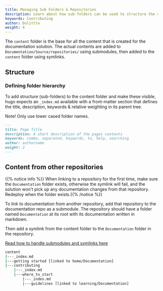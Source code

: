 ```yaml
---
title: Managing Sub Folders & Repositories
description: Learn about how sub-folders can be used to structure the documentation from other repositories
keywords: Contributing
author: Dolittle
weight: 4
---
```


The `content` folder is the base for all the content that is created for the documentation solution. The actual contents are added to `Documentation/Source/repositories/` using submodules, then added to the `content` folder using symlinks.

## Structure

### Defining folder hierarchy

To add structure (sub-folders) to the content folder and make these visible, hugo expects an `_index.md` available with a front-matter section that defines the title, description, keywords & relative weighting in its parent tree.

Note! Only use lower cased folder names.

```markdown
---
title: Page Title
description: A short description of the pages contents
keywords: comma, separated, keywords, to, help, searching
author: authorname
weight: 2
---
```

## Content from other repositories

{{% notice info %}} When linking to a repository for the first time, make sure the `Documentation` folder exists, otherwise the symlink will fail, and the solution won't pick up any documentation changes from that repository. Redeploy when the folder exists.{{% /notice %}}

To link to documentation from another repository, add that repository to the documentation repo as a submodule. The repository should have a folder named `Documentation` at its root with its documentation written in markdown.

Then add a symlink from the content folder to the `Documentation` folder in the repository.

[Read how to handle submodules and symlinks here](../getting_started)

```bash
content
|---_index.md
|---getting started [linked to home/Documentation]
|---contributing
    |---_index.md
    |---where_to_start
        |---_index.md
        |---guidelines [linked to learning/Documentation]
```
